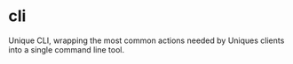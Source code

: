 # cli
Unique CLI, wrapping the most common actions needed by Uniques clients into a single command line tool.
